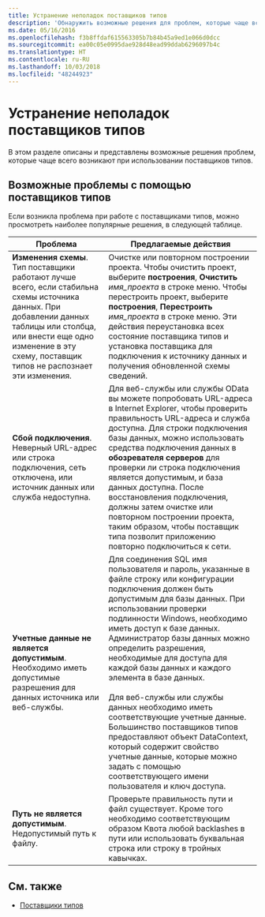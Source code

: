 ```yaml
---
title: Устранение неполадок поставщиков типов
description: 'Обнаружить возможные решения для проблем, которые чаще всего возникают при использовании поставщиков типов в F #.'
ms.date: 05/16/2016
ms.openlocfilehash: f3b8ffdaf615563305b7b84b45a9ed1e066d0dcc
ms.sourcegitcommit: ea00c05e0995dae928d48ead99ddab6296097b4c
ms.translationtype: HT
ms.contentlocale: ru-RU
ms.lasthandoff: 10/03/2018
ms.locfileid: "48244923"
---
```

# <a name="troubleshooting-type-providers"></a>Устранение неполадок поставщиков типов

В этом разделе описаны и представлены возможные решения проблем, которые чаще всего возникают при использовании поставщиков типов.

## <a name="possible-problems-with-type-providers"></a>Возможные проблемы с помощью поставщиков типов

Если возникла проблема при работе с поставщиками типов, можно просмотреть наиболее популярные решения, в следующей таблице.

|Проблема|Предлагаемые действия|
|-------|-----------------|
|**Изменения схемы**. Тип поставщики работают лучше всего, если стабильна схемы источника данных. При добавлении данных таблицы или столбца, или внести еще одно изменение в эту схему, поставщик типов не распознает эти изменения.|Очистке или повторном построении проекта. Чтобы очистить проект, выберите **построения**, **Очистить** *имя_проекта* в строке меню. Чтобы перестроить проект, выберите **построения**, **Перестроить** *имя_проекта* в строке меню. Эти действия переустановка всех состояние поставщика типов и установка поставщика для подключения к источнику данных и получения обновленной схемы сведений.|
|**Сбой подключения**. Неверный URL-адрес или строка подключения, сеть отключена, или источник данных или служба недоступна.|Для веб-службы или службы OData вы можете попробовать URL-адреса в Internet Explorer, чтобы проверить правильность URL-адреса и служба доступна. Для строки подключения базы данных, можно использовать средства подключения данных в **обозревателя серверов** для проверки ли строка подключения является допустимым, и база данных доступна. После восстановления подключения, должны затем очистке или повторном построении проекта, таким образом, чтобы поставщик типа позволит приложению повторно подключиться к сети.|
|**Учетные данные не является допустимым**. Необходимо иметь допустимые разрешения для данных источника или веб-службы.|Для соединения SQL имя пользователя и пароль, указанные в файле строку или конфигурации подключения должен быть допустимым для базы данных. При использовании проверки подлинности Windows, необходимо иметь доступ к базе данных. Администратор базы данных можно определить разрешения, необходимые для доступа для каждой базы данных и каждого элемента в базе данных.<br /><br />Для веб-службы или службы данных необходимо иметь соответствующие учетные данные. Большинство поставщиков типов предоставляют объект DataContext, который содержит свойство учетные данные, которые можно задать с помощью соответствующего имени пользователя и ключ доступа.|
|**Путь не является допустимым**. Недопустимый путь к файлу.|Проверьте правильность пути и файл существует. Кроме того необходимо соответствующим образом Квота любой backlashes в пути или использовать буквальная строка или строку в тройных кавычках.|

## <a name="see-also"></a>См. также

- [Поставщики типов](index.md)
